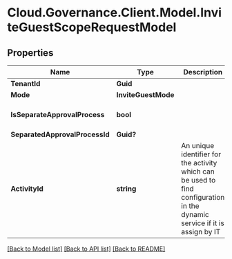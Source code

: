 # Cloud.Governance.Client.Model.InviteGuestScopeRequestModel
## Properties

Name | Type | Description | Notes
------------ | ------------- | ------------- | -------------
**TenantId** | **Guid** |  | [optional] 
**Mode** | **InviteGuestMode** |  | [optional] 
**IsSeparateApprovalProcess** | **bool** |  | [optional] [default to false]
**SeparatedApprovalProcessId** | **Guid?** |  | [optional] 
**ActivityId** | **string** | An unique identifier for the activity which can be used to find configuration in the dynamic service if it is assign by IT | [optional] 

[[Back to Model list]](../README.md#documentation-for-models) [[Back to API list]](../README.md#documentation-for-api-endpoints) [[Back to README]](../README.md)

